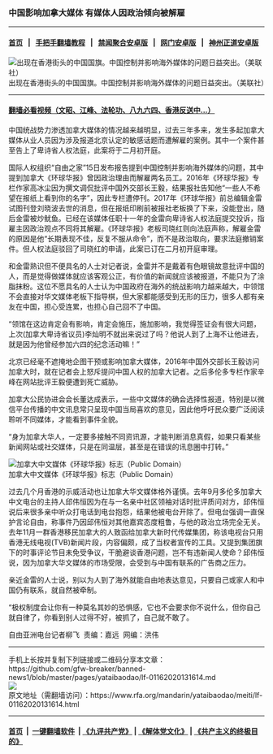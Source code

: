 ### 中国影响加拿大媒体  有媒体人因政治倾向被解雇
------------------------

#### [首页](https://github.com/gfw-breaker/banned-news1/blob/master/README.md) &nbsp;&nbsp;|&nbsp;&nbsp; [手把手翻墙教程](https://github.com/gfw-breaker/guides/wiki) &nbsp;&nbsp;|&nbsp;&nbsp; [禁闻聚合安卓版](https://github.com/gfw-breaker/bn-android) &nbsp;&nbsp;|&nbsp;&nbsp; [网门安卓版](https://github.com/oGate2/oGate) &nbsp;&nbsp;|&nbsp;&nbsp; [神州正道安卓版](https://github.com/SzzdOgate/update) 



<div id="headerimg">
 <img alt="出现在香港街头的中国国旗。中国控制并影响海外媒体的问题日益突出。（美联社）" src="https://www.rfa.org/mandarin/yataibaodao/meiti/lf-01162020131614.html/0116.jpg/@@images/2261d89d-a163-427d-8237-71ca1110c9e8.jpeg" title="出现在香港街头的中国国旗。中国控制并影响海外媒体的问题日益突出。（美联社）"/>
 <div id="headerimgcontents">
  <div id="headerimgcaption">
   <span>
    出现在香港街头的中国国旗。中国控制并影响海外媒体的问题日益突出。（美联社）
   </span>
   <!-- zoomattribute -->
  </div>
  <!-- headerimgcaption -->
 </div>
 <!-- headerimagecontents -->
</div>

<hr/>


#### [翻墙必看视频（文昭、江峰、法轮功、八九六四、香港反送中...）](http://167.172.214.107/home.html)

<div id="storytext">
 <div>
  <div class="slot_header">
  </div>
 </div>
 <p>
  中国统战势力渗透加拿大媒体的情况越来越明显，过去三年多来，发生多起加拿大媒体从业人员因为涉及报道北京认定的敏感话题而遭解雇的案例。其中一个案件甚至告上了卑诗省人权法庭，此案将于二月初开庭。
 </p>
 <p>
  国际人权组织“自由之家”15日发布报告提到中国控制并影响海外媒体的问题，其中提到加拿大《环球华报》曾因政治理由而解雇两名员工。2016年《环球华报》专栏作家高冰尘因为撰文调侃批评中国外交部长王毅，结果报社告知他“一些人不希望在报纸上看到你的名字”，因此专栏遭停刊。2017年《环球华报》前总编辑金雷试图刊登刘晓波去世的消息，但在报纸印刷前被报社老板换了下来，没能登出，随后金雷被炒鱿鱼。已经在该媒体任职十一年的金雷向卑诗省人权法庭提交投诉，指雇主因政治观点不同将其解雇。《环球华报》老板司晓红则向法庭声称，解雇金雷的原因是他“长期表现不佳，反复不服从命令”，而不是政治取向，要求法庭撤销案件。但人权法庭驳回了司晓红的申请，此案已订在二月初开庭审理。
 </p>
 <p>
 </p>
 <p>
 </p>
 <p>
  和金雷熟识但不便具名的人士对记者说，金雷并不是戴着有色眼镜故意批评中国的人，而是觉得做媒体就应该客观公正，有价值的新闻就应该被报道，不能只为了涂脂抹粉。这位不愿具名的人士认为中国政府在海外的统战影响力越来越大，中领馆不会直接对华文媒体老板下指导棋，但大家都能感受到无形的压力，很多人都有亲友在中国，担心受连累，也担心自己回不了中国。
 </p>
 <p>
  “领馆在这边肯定会有影响，肯定会施压，施加影响，我觉得签证会有很大问题，上次(加拿大卑诗省议员)李灿明不就出来说过了吗？他说人到了上海不让他进去，就是因为他曾经参加六四的纪念活动嘛！”
 </p>
 <p>
  北京已经毫不遮掩地企图干预或影响加拿大媒体，2016年中国外交部长王毅访问加拿大时，就在记者会上怒斥提问中国人权的加拿大记者。之后多伦多专栏作家辛峰在网站批评王毅便遭到死亡威胁。
 </p>
 <p>
  加拿大公民协进会会长董达成表示，一些中文媒体的确会选择性报道，特别是以微信平台传播的中文讯息常只呈现中国当局喜欢的意见，因此他呼吁民众要广泛阅读聆听不同媒体，才能看到事件全貌。
 </p>
 <p>
  “身为加拿大华人，一定要多接触不同资讯源，才能判断消息真假，如果只看某些新闻网站或社交媒体，只是在同温层，甚至是在错误的讯息圈中打转。”
 </p>
 <p>
  <div class="image-inline captioned" style="width:622px;">
   <div style="width:622px;">
    <img alt="加拿大中文媒体《环球华报》标志（Public Domain）" src="https://www.rfa.org/mandarin/yataibaodao/meiti/lf-01162020131614.html/0116b.jpg" title="加拿大中文媒体《环球华报》标志（Public Domain）"/>
   </div>
   <div class="image-caption">
    <span style="width:622px;">
     加拿大中文媒体《环球华报》标志（Public Domain）
    </span>
    <span class="copyright">
    </span>
   </div>
  </div>
 </p>
 <p>
  过去几个月香港的示威活动也让加拿大华文媒体格外谨慎。去年9月多伦多加拿大中文电台的主持人邱伟恒因为在与一名亲中社区领袖对话时批评质问对方，邱伟恒说后来很多亲中听众打电话到电台抱怨，结果他被电台开除了。但电台强调一直保护言论自由，称事件乃因邱伟恒对其他嘉宾态度粗鲁，与他的政治立场完全无关。去年11月一群香港移民加拿大的人致函给加拿大新时代传媒集团，称该电视台只用香港无线电视(TVB)新闻片段，内容偏颇，成了当权者宣传的工具。又提到集团旗下的时事评论节目未免受争议，干脆避谈香港问题，岂不有违新闻人使命？邱伟恒说，因为加拿大华文媒体的市场受限，会受到与中国有联系的广告商之压力。
 </p>
 <p>
  亲近金雷的人士说，别以为人到了海外就能自由地表达意见，只要自己或家人和中国仍有联系，就自然被牵制。
 </p>
 <p>
  “极权制度会让你有一种莫名其妙的恐惧感，它也不会要求你不说什么，但你自己就自律了，你看到别人过得不好，被抓了，自己就不敢了。
 </p>
 <p>
 </p>
 <p>
  自由亚洲电台记者柳飞  责编：嘉远  网编：洪伟
 </p>
</div>

<hr/>
手机上长按并复制下列链接或二维码分享本文章：<br/>
https://github.com/gfw-breaker/banned-news1/blob/master/pages/yataibaodao/lf-01162020131614.md <br/>
<a href='https://github.com/gfw-breaker/banned-news1/blob/master/pages/yataibaodao/lf-01162020131614.md'><img src='https://github.com/gfw-breaker/banned-news1/blob/master/pages/yataibaodao/lf-01162020131614.md.png'/></a> <br/>
原文地址（需翻墙访问）：https://www.rfa.org/mandarin/yataibaodao/meiti/lf-01162020131614.html


------------------------
#### [首页](https://github.com/gfw-breaker/banned-news1/blob/master/README.md) &nbsp;|&nbsp; [一键翻墙软件](https://github.com/gfw-breaker/nogfw/blob/master/README.md) &nbsp;| [《九评共产党》](https://github.com/gfw-breaker/9ping.md/blob/master/README.md#九评之一评共产党是什么) | [《解体党文化》](https://github.com/gfw-breaker/jtdwh.md/blob/master/README.md) | [《共产主义的终极目的》](https://github.com/gfw-breaker/gczydzjmd.md/blob/master/README.md)


<img src='http://gfw-breaker.win/banned-news/pages/yataibaodao/lf-01162020131614.md' width='0px' height='0px'/>